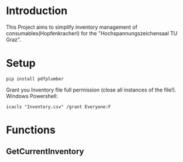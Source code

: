 # Introduction
This Project aims to simplify inventory management of consumables(Hopfenkracherl) for the "Hochspannungszeichensaal TU Graz".

# Setup
```
pip install pdfplumber
```
Grant you Inventory file full permission (close all instances of the file!).
Windows Powershell:
```
icacls "Inventory.csv" /grant Everyone:F
```

# Functions

## GetCurrentInventory
